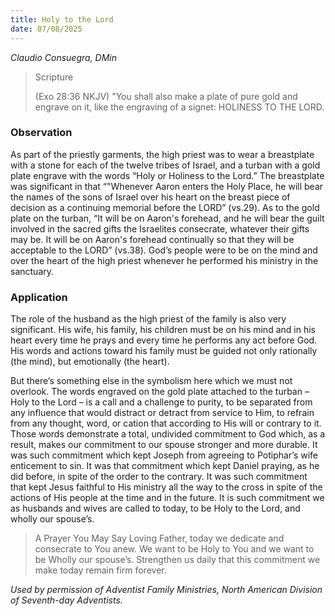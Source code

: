 ```yaml
---
title: Holy to the Lord
date: 07/08/2025
---
```


_Claudio Consuegra, DMin_

> <p>Scripture</p>
> (Exo 28:36 NKJV) "You shall also make a plate of pure gold and engrave on it, like the engraving of a signet: HOLINESS TO THE LORD.

### Observation

As part of the priestly garments, the high priest was to wear a breastplate with a stone for each of the twelve tribes of Israel, and a turban with a gold plate engrave with the words “Holy or Holiness to the Lord.” The breastplate was significant in that “"Whenever Aaron enters the Holy Place, he will bear the names of the sons of Israel over his heart on the breast piece of decision as a continuing memorial before the LORD” (vs.29). As to the gold plate on the turban, “It will be on Aaron's forehead, and he will bear the guilt involved in the sacred gifts the Israelites consecrate, whatever their gifts may be. It will be on Aaron's forehead continually so that they will be acceptable to the LORD” (vs.38). God’s people were to be on the mind and over the heart of the high priest whenever he performed his ministry in the sanctuary.

### Application

The role of the husband as the high priest of the family is also very significant. His wife, his family, his children must be on his mind and in his heart every time he prays and every time he performs any act before God. His words and actions toward his family must be guided not only rationally (the mind), but emotionally (the heart).

But there’s something else in the symbolism here which we must not overlook. The words engraved on the gold plate attached to the turban – Holy to the Lord – is a call and a challenge to purity, to be separated from any influence that would distract or detract from service to Him, to refrain from any thought, word, or cation that according to His will or contrary to it. Those words demonstrate a total, undivided commitment to God which, as a result, makes our commitment to our spouse stronger and more durable. It was such commitment which kept Joseph from agreeing to Potiphar’s wife enticement to sin. It was that commitment which kept Daniel praying, as he did before, in spite of the order to the contrary. It was such commitment that kept Jesus faithful to His ministry all the way to the cross in spite of the actions of His people at the time and in the future. It is such commitment we as husbands and wives are called to today, to be Holy to the Lord, and wholly our spouse’s.

> <callout>A Prayer You May Say</callout>
> Loving Father, today we dedicate and consecrate to You anew. We want to be Holy to You and we want to be Wholly our spouse’s. Strengthen us daily that this commitment we make today remain firm forever.

_Used by permission of Adventist Family Ministries, North American Division of Seventh-day Adventists._